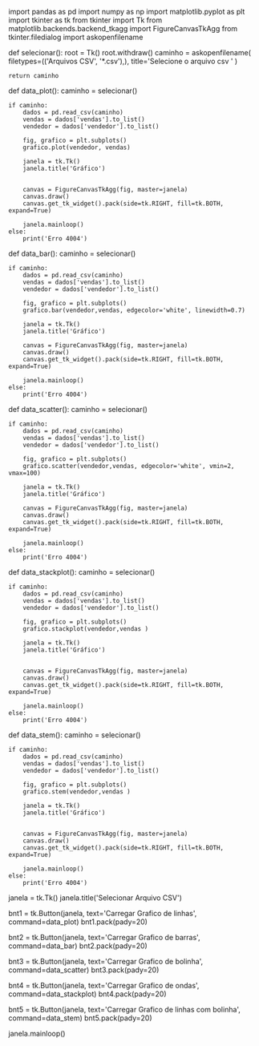 import pandas as pd
import numpy as np 
import matplotlib.pyplot as plt
import tkinter as tk
from tkinter import Tk
from matplotlib.backends.backend_tkagg import FigureCanvasTkAgg
from tkinter.filedialog import askopenfilename

def selecionar():
    root = Tk()
    root.withdraw()
    caminho = askopenfilename(
        filetypes=(('Arquivos CSV', '*.csv'),),
        title='Selecione o arquivo csv '
    )
    

    return caminho

def data_plot():
    caminho = selecionar()

    if caminho:
        dados = pd.read_csv(caminho)
        vendas = dados['vendas'].to_list()
        vendedor = dados['vendedor'].to_list()
        
        fig, grafico = plt.subplots()
        grafico.plot(vendedor, vendas)
        
        janela = tk.Tk()
        janela.title('Gráfico')
        
        
        canvas = FigureCanvasTkAgg(fig, master=janela)
        canvas.draw()
        canvas.get_tk_widget().pack(side=tk.RIGHT, fill=tk.BOTH, expand=True)
        
        janela.mainloop()
    else:
        print('Erro 4004')

def data_bar():
    caminho = selecionar()

    if caminho:
        dados = pd.read_csv(caminho)
        vendas = dados['vendas'].to_list()
        vendedor = dados['vendedor'].to_list()
        
        fig, grafico = plt.subplots()
        grafico.bar(vendedor,vendas, edgecolor='white', linewidth=0.7)
        
        janela = tk.Tk()
        janela.title('Gráfico')
        
        canvas = FigureCanvasTkAgg(fig, master=janela)
        canvas.draw()
        canvas.get_tk_widget().pack(side=tk.RIGHT, fill=tk.BOTH, expand=True)
        
        janela.mainloop()
    else:
        print('Erro 4004')

def data_scatter():
    caminho = selecionar()

    if caminho:
        dados = pd.read_csv(caminho)
        vendas = dados['vendas'].to_list()
        vendedor = dados['vendedor'].to_list()
        
        fig, grafico = plt.subplots()
        grafico.scatter(vendedor,vendas, edgecolor='white', vmin=2, vmax=100)
        
        janela = tk.Tk()
        janela.title('Gráfico')
        
        canvas = FigureCanvasTkAgg(fig, master=janela)
        canvas.draw()
        canvas.get_tk_widget().pack(side=tk.RIGHT, fill=tk.BOTH, expand=True)
        
        janela.mainloop()
    else:
        print('Erro 4004')


def data_stackplot():
    caminho = selecionar()

    if caminho:
        dados = pd.read_csv(caminho)
        vendas = dados['vendas'].to_list()
        vendedor = dados['vendedor'].to_list()
        
        fig, grafico = plt.subplots()
        grafico.stackplot(vendedor,vendas )
        
        janela = tk.Tk()
        janela.title('Gráfico')
        
        
        canvas = FigureCanvasTkAgg(fig, master=janela)
        canvas.draw()
        canvas.get_tk_widget().pack(side=tk.RIGHT, fill=tk.BOTH, expand=True)
        
        janela.mainloop()
    else:
        print('Erro 4004')


def data_stem():
    caminho = selecionar()

    if caminho:
        dados = pd.read_csv(caminho)
        vendas = dados['vendas'].to_list()
        vendedor = dados['vendedor'].to_list()
        
        fig, grafico = plt.subplots()
        grafico.stem(vendedor,vendas )
        
        janela = tk.Tk()
        janela.title('Gráfico')
        
        
        canvas = FigureCanvasTkAgg(fig, master=janela)
        canvas.draw()
        canvas.get_tk_widget().pack(side=tk.RIGHT, fill=tk.BOTH, expand=True)
        
        janela.mainloop()
    else:
        print('Erro 4004')

janela = tk.Tk()
janela.title('Selecionar Arquivo CSV')

bnt1 = tk.Button(janela, text='Carregar Grafico de linhas', command=data_plot)
bnt1.pack(pady=20)

bnt2 = tk.Button(janela, text='Carregar Grafico de barras', command=data_bar)
bnt2.pack(pady=20)

bnt3 = tk.Button(janela, text='Carregar Grafico de bolinha', command=data_scatter)
bnt3.pack(pady=20)

bnt4 = tk.Button(janela, text='Carregar Grafico de ondas', command=data_stackplot)
bnt4.pack(pady=20)

bnt5 = tk.Button(janela, text='Carregar Grafico de linhas com bolinha', command=data_stem)
bnt5.pack(pady=20)

janela.mainloop()
